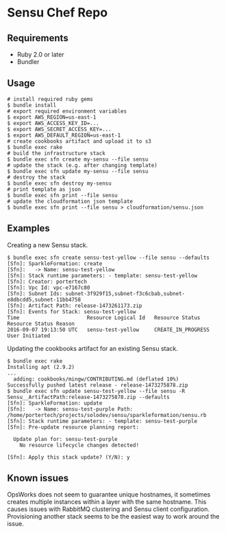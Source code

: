 # Sensu Chef Repo

## Requirements

* Ruby 2.0 or later
* Bundler

## Usage

``` shell
# install required ruby gems
$ bundle install
# export required environment variables
$ export AWS_REGION=us-east-1
$ export AWS_ACCESS_KEY_ID=...
$ export AWS_SECRET_ACCESS_KEY=...
$ export AWS_DEFAULT_REGION=us-east-1
# create cookbooks artifact and upload it to s3
$ bundle exec rake
# build the infrastructure stack
$ bundle exec sfn create my-sensu --file sensu
# update the stack (e.g. after changing template)
$ bundle exec sfn update my-sensu --file sensu
# destroy the stack
$ bundle exec sfn destroy my-sensu
# print template as json
$ bundle exec sfn print --file sensu
# update the cloudformation json template
$ bundle exec sfn print --file sensu > cloudformation/sensu.json
```

## Examples

Creating a new Sensu stack.

``` shell
$ bundle exec sfn create sensu-test-yellow --file sensu --defaults
[Sfn]: SparkleFormation: create
[Sfn]:   -> Name: sensu-test-yellow
[Sfn]: Stack runtime parameters: - template: sensu-test-yellow
[Sfn]: Creator: portertech
[Sfn]: Vpc Id: vpc-e7167c80
[Sfn]: Subnet Ids: subnet-3f929f15,subnet-f3c6cbab,subnet-e8dbcdd5,subnet-11bb4758
[Sfn]: Artifact Path: release-1473261173.zip
[Sfn]: Events for Stack: sensu-test-yellow
Time                      Resource Logical Id   Resource Status      Resource Status Reason
2016-09-07 19:13:50 UTC   sensu-test-yellow     CREATE_IN_PROGRESS   User Initiated
```

Updating the cookbooks artifact for an existing Sensu stack.

``` shell
$ bundle exec rake
Installing apt (2.9.2)
...
  adding: cookbooks/mingw/CONTRIBUTING.md (deflated 10%)
Successfully pushed latest release - release-1473275878.zip
$ bundle exec sfn update sensu-test-yellow --file sensu -R Sensu__ArtifactPath:release-1473275878.zip --defaults
[Sfn]: SparkleFormation: update
[Sfn]:   -> Name: sensu-test-purple Path: /home/portertech/projects/solodev/sensu/sparkleformation/sensu.rb
[Sfn]: Stack runtime parameters: - template: sensu-test-purple
[Sfn]: Pre-update resource planning report:

  Update plan for: sensu-test-purple
    No resource lifecycle changes detected!

[Sfn]: Apply this stack update? (Y/N): y
```

## Known issues

OpsWorks does not seem to guarantee unique hostnames, it sometimes
creates multiple instances within a layer with the same hostname. This
causes issues with RabbitMQ clustering and Sensu client configuration.
Provisioning another stack seems to be the easiest way to work around
the issue.
